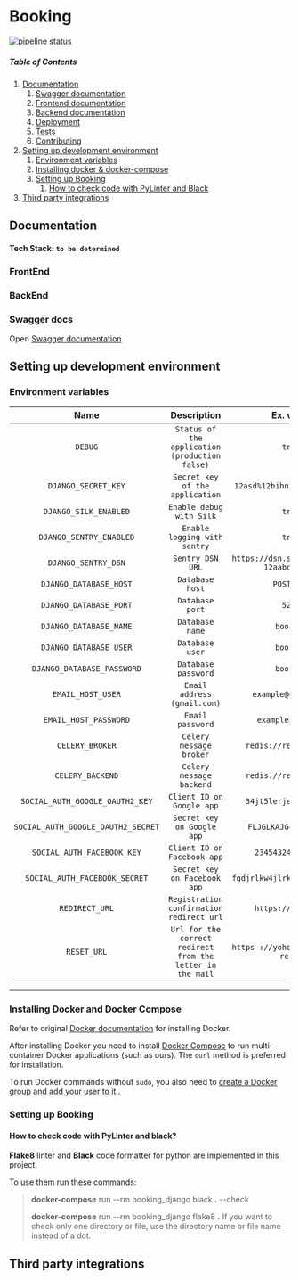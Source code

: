# Booking

[![pipeline status](https://gitlab.com/alexey.bogushevich/booking/badges/develop/pipeline.svg)](https://gitlab.com/alexey.bogushevich/booking/-/commits/develop)


##### Table of Contents

1. [Documentation](#documentation)
   1. [Swagger documentation](#swagger-docs)
   2. [Frontend documentation](#frontend-docs)
   3. [Backend documentation](#backend-docs)
   4. [Deployment](#deployment)
   5. [Tests](#tests)
   6. [Contributing](#contributing)
3. [Setting up development environment](#setting-up-development-environment)
   1. [Environment variables](#environment-variables)
   2. [Installing docker & docker-compose](#installing-docker-and-docker-compose)
   3. [Setting up Booking](#setting-up-booking)
      1. [How to check code with PyLinter and Black](#how-to-check-code-with-pylinter-and-black)
4. [Third party integrations](#third-party-integrations)

## Documentation

#### Tech Stack: `to be determined`

### FrontEnd

### BackEnd

### Swagger docs

Open [Swagger documentation](https://localhost:3000/swagger/)

## Setting up development environment

### Environment variables

|            Name             |                  Description                   |                       Ex. value                       |
|:---------------------------:|:----------------------------------------------:|:-----------------------------------------------------:|
|           `DEBUG`           | `Status of the application (production false)` |                        `true`                         |
|     `DJANGO_SECRET_KEY`     |        `Secret key of the application`         |              `12asd%12bihn256!@@451safb`              |
|    `DJANGO_SILK_ENABLED`    |            `Enable debug with Silk`            |                        `true`                         |
|   `DJANGO_SENTRY_ENABLED`   |          `Enable logging with sentry`          |                        `true`                         |
|     `DJANGO_SENTRY_DSN`     |                `Sentry DSN URL`                |       `https://dsn.sentry.io/key-12aabceefasd`        |
|   `DJANGO_DATABASE_HOST`    |                `Database host`                 |                      `POSTGRES`                       |
|   `DJANGO_DATABASE_PORT`    |                `Database port`                 |                        `5234`                         |
|   `DJANGO_DATABASE_NAME`    |                `Database name`                 |                      `booking`                        |
|   `DJANGO_DATABASE_USER`    |                `Database user`                 |                      `booking`                        | 
| `DJANGO_DATABASE_PASSWORD`  |              `Database password`               |                      `booking`                        |
|      `EMAIL_HOST_USER`      |          `Email address (gmail.com)`           |                  `example@gmail.com`                  |
|    `EMAIL_HOST_PASSWORD`    |                `Email password`                |                   `examplepassword`                   |
|       `CELERY_BROKER`       |             `Celery message broker`            |                 `redis://redis:6379/0`                |
|       `CELERY_BACKEND`      |             `Celery message backend`           |                 `redis://redis:6379/0`                |
|  `SOCIAL_AUTH_GOOGLE_OAUTH2_KEY`   |           `Client ID on Google app`            |          `34jt5lerjekjq3h4rklk`          |
| `SOCIAL_AUTH_GOOGLE_OAUTH2_SECRET` |           `Secret key on Google app`           |          `FLJGLKAJG4tw43trjio`           |
|     `SOCIAL_AUTH_FACEBOOK_KEY`     |          `Client ID on Facebook app`           |            `2345432456343245`            |
|   `SOCIAL_AUTH_FACEBOOK_SECRET`    |          `Secret key on Facebook app`          |       `fgdjrlkw4jlrkfnl423423qj3r`       |
|       `REDIRECT_URL`        |   `Registration confirmation redirect url`     |                   `https://yoho.by/`                  |
|            `RESET_URL`             | `Url for the correct redirect from the letter in the mail` |    `https ://yoho.by/password-reset`    |

-----------------------------------------------------------------------------------------------------------------------------------------

### Installing Docker and Docker Compose

Refer to original [Docker documentation](https://docs.docker.com/engine/installation/) for installing Docker.

After installing Docker you need to install [Docker Compose](https://docs.docker.com/compose/install/) to run
multi-container Docker applications (such as ours). The `curl` method is preferred for installation.

To run Docker commands without `sudo`, you also need to
[create a Docker group and add your user to it](https://docs.docker.com/engine/installation/linux/ubuntulinux/#/create-a-docker-group)
.

### Setting up Booking

#### How to check code with PyLinter and black?

**Flake8** linter and **Black** code formatter for python are implemented in this project.

To use them run these commands:

> **docker-compose** run --rm booking_django black **.** --check
>
>   **docker-compose** run --rm booking_django flake8 **.**
If you want to check only one directory or file, use the directory name or file name instead of a dot.


## Third party integrations 
